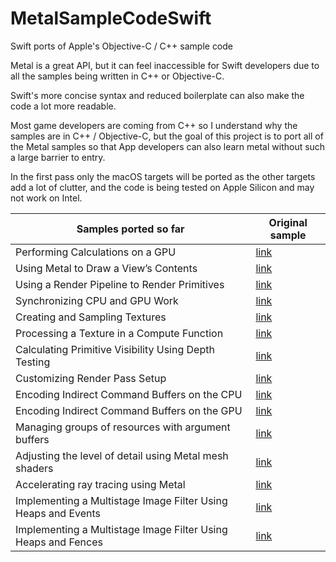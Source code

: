 # MetalSampleCodeSwift
Swift ports of Apple's Objective-C / C++ sample code

Metal is a great API, but it can feel inaccessible for Swift developers due to all the samples being written in C++ or Objective-C. 

Swift's more concise syntax and reduced boilerplate can also make the code a lot more readable.

Most game developers are coming from C++ so I understand why the samples are in C++ / Objective-C, but the goal of this project is to port all of the Metal samples so that App developers can also learn metal without such a large barrier to entry.

In the first pass only the macOS targets will be ported as the other targets add a lot of clutter, and the code is being tested on Apple Silicon and may not work on Intel.

| Samples ported so far  | Original sample |
| ------------- | ------------- |
| Performing Calculations on a GPU  | [link](https://developer.apple.com/documentation/metal/performing_calculations_on_a_gpu)  |
| Using Metal to Draw a View’s Contents | [link](https://developer.apple.com/documentation/metal/using_metal_to_draw_a_view_s_contents) |
| Using a Render Pipeline to Render Primitives | [link](https://developer.apple.com/documentation/metal/using_a_render_pipeline_to_render_primitives) |
| Synchronizing CPU and GPU Work | [link](https://developer.apple.com/documentation/metal/resource_synchronization/synchronizing_cpu_and_gpu_work) |
| Creating and Sampling Textures | [link](https://developer.apple.com/documentation/metal/textures/creating_and_sampling_textures) |
| Processing a Texture in a Compute Function | [link](https://developer.apple.com/documentation/metal/compute_passes/processing_a_texture_in_a_compute_function) |
| Calculating Primitive Visibility Using Depth Testing | [link](https://developer.apple.com/documentation/metal/render_passes/calculating_primitive_visibility_using_depth_testing) |
| Customizing Render Pass Setup | [link](https://developer.apple.com/documentation/metal/render_passes/customizing_render_pass_setup) |
| Encoding Indirect Command Buffers on the CPU | [link](https://developer.apple.com/documentation/metal/indirect_command_encoding/encoding_indirect_command_buffers_on_the_cpu) |
| Encoding Indirect Command Buffers on the GPU | [link](https://developer.apple.com/documentation/metal/indirect_command_encoding/encoding_indirect_command_buffers_on_the_gpu) |
| Managing groups of resources with argument buffers | [link](https://developer.apple.com/documentation/metal/buffers/managing_groups_of_resources_with_argument_buffers) |
| Adjusting the level of detail using Metal mesh shaders  | [link](https://developer.apple.com/documentation/metal/metal_sample_code_library/adjusting_the_level_of_detail_using_metal_mesh_shaders)  |
| Accelerating ray tracing using Metal  | [link](https://developer.apple.com/documentation/metal/metal_sample_code_library/accelerating_ray_tracing_using_metal)  |
| Implementing a Multistage Image Filter Using Heaps and Events | [link](https://developer.apple.com/documentation/metal/memory_heaps/implementing_a_multistage_image_filter_using_heaps_and_events) |
| Implementing a Multistage Image Filter Using Heaps and Fences | [link](https://developer.apple.com/documentation/metal/memory_heaps/implementing_a_multistage_image_filter_using_heaps_and_fences) |
